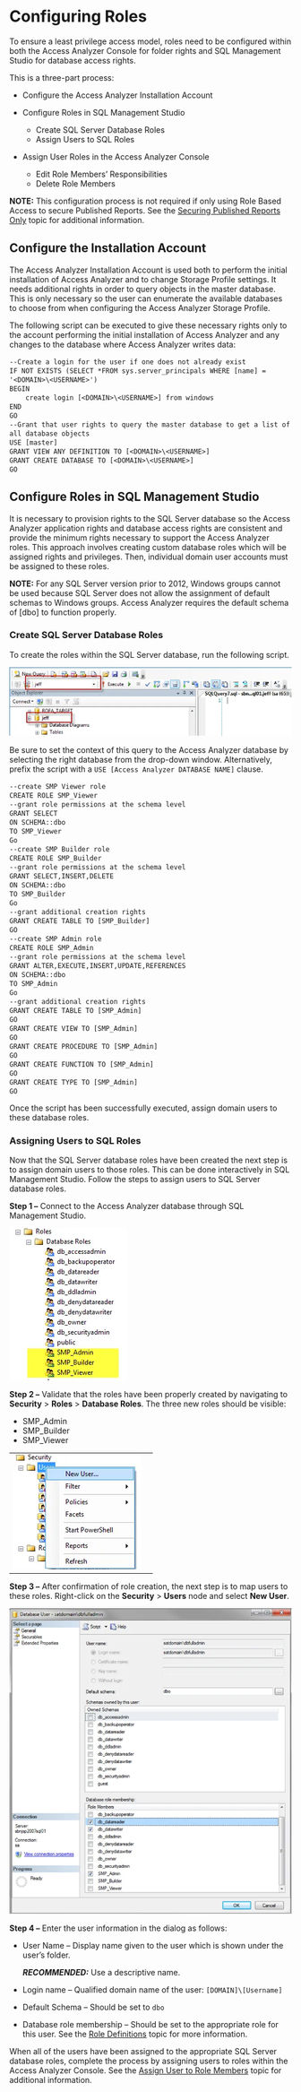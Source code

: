 # Configuring Roles

To ensure a least privilege access model, roles need to be configured within both the Access
Analyzer Console for folder rights and SQL Management Studio for database access rights.

This is a three-part process:

- Configure the Access Analyzer Installation Account
- Configure Roles in SQL Management Studio

    - Create SQL Server Database Roles
    - Assign Users to SQL Roles

- Assign User Roles in the Access Analyzer Console

    - Edit Role Members’ Responsibilities
    - Delete Role Members

**NOTE:** This configuration process is not required if only using Role Based Access to secure
Published Reports. See the [Securing Published Reports Only](securereports.md) topic for additional
information.

## Configure the Installation Account

The Access Analyzer Installation Account is used both to perform the initial installation of Access
Analyzer and to change Storage Profile settings. It needs additional rights in order to query
objects in the master database. This is only necessary so the user can enumerate the available
databases to choose from when configuring the Access Analyzer Storage Profile.

The following script can be executed to give these necessary rights only to the account performing
the initial installation of Access Analyzer and any changes to the database where Access Analyzer
writes data:

```
--Create a login for the user if one does not already exist
IF NOT EXISTS (SELECT *FROM sys.server_principals WHERE [name] = '<DOMAIN>\<USERNAME>')
BEGIN
    create login [<DOMAIN>\<USERNAME>] from windows
END
GO
--Grant that user rights to query the master database to get a list of all database objects
USE [master]
GRANT VIEW ANY DEFINITION TO [<DOMAIN>\<USERNAME>]
GRANT CREATE DATABASE TO [<DOMAIN>\<USERNAME>]
GO
```

## Configure Roles in SQL Management Studio

It is necessary to provision rights to the SQL Server database so the Access Analyzer application
rights and database access rights are consistent and provide the minimum rights necessary to support
the Access Analyzer roles. This approach involves creating custom database roles which will be
assigned rights and privileges. Then, individual domain user accounts must be assigned to these
roles.

**NOTE:** For any SQL Server version prior to 2012, Windows groups cannot be used because SQL Server
does not allow the assignment of default schemas to Windows groups. Access Analyzer requires the
default schema of [dbo] to function properly.

### Create SQL Server Database Roles

To create the roles within the SQL Server database, run the following script.

![Query Window](../../../../../../static/img/product_docs/accessanalyzer/admin/settings/access/rolebased/sqlcreateroles.webp)

Be sure to set the context of this query to the Access Analyzer database by selecting the right
database from the drop-down window. Alternatively, prefix the script with a
`USE [Access Analyzer DATABASE NAME]` clause.

```
--create SMP Viewer role
CREATE ROLE SMP_Viewer 
--grant role permissions at the schema level
GRANT SELECT
ON SCHEMA::dbo
TO SMP_Viewer
Go 
--create SMP Builder role
CREATE ROLE SMP_Builder 
--grant role permissions at the schema level
GRANT SELECT,INSERT,DELETE
ON SCHEMA::dbo
TO SMP_Builder
Go 
--grant additional creation rights
GRANT CREATE TABLE TO [SMP_Builder]
GO 
--create SMP Admin role
CREATE ROLE SMP_Admin 
--grant role permissions at the schema level
GRANT ALTER,EXECUTE,INSERT,UPDATE,REFERENCES
ON SCHEMA::dbo
TO SMP_Admin
Go 
--grant additional creation rights
GRANT CREATE TABLE TO [SMP_Admin]
GO
GRANT CREATE VIEW TO [SMP_Admin]
GO
GRANT CREATE PROCEDURE TO [SMP_Admin]
GO
GRANT CREATE FUNCTION TO [SMP_Admin]
GO
GRANT CREATE TYPE TO [SMP_Admin]
GO

```

Once the script has been successfully executed, assign domain users to these database roles.

### Assigning Users to SQL Roles

Now that the SQL Server database roles have been created the next step is to assign domain users to
those roles. This can be done interactively in SQL Management Studio. Follow the steps to assign
users to SQL Server database roles.

**Step 1 –** Connect to the Access Analyzer database through SQL Management Studio.

![Database Roles](../../../../../../static/img/product_docs/accessanalyzer/admin/settings/access/rolebased/sqldatabaseroles.webp)

**Step 2 –** Validate that the roles have been properly created by navigating to **Security** >
**Roles** > **Database Roles**. The three new roles should be visible:

- SMP_Admin
- SMP_Builder
- SMP_Viewer

|                                                                                                                                                 |                                                                                                                                                        |
| ----------------------------------------------------------------------------------------------------------------------------------------------- | ------------------------------------------------------------------------------------------------------------------------------------------------------ |
| ![New User Option](../../../../../../static/img/product_docs/accessanalyzer/admin/settings/access/rolebased/sqlusersnewuser.webp) |

**Step 3 –** After confirmation of role creation, the next step is to map users to these roles.
Right-click on the **Security** > **Users** node and select **New User**.

![Database User Window](../../../../../../static/img/product_docs/accessanalyzer/admin/settings/access/rolebased/sqluserwindow.webp)

**Step 4 –** Enter the user information in the dialog as follows:

- User Name – Display name given to the user which is shown under the user’s folder.

    **_RECOMMENDED:_** Use a descriptive name.

- Login name – Qualified domain name of the user: `[DOMAIN]\[Username]`
- Default Schema – Should be set to `dbo`
- Database role membership – Should be set to the appropriate role for this user. See the
  [Role Definitions](roledefinitions.md) topic for more information.

When all of the users have been assigned to the appropriate SQL Server database roles, complete the
process by assigning users to roles within the Access Analyzer Console. See the
[Assign User to Role Members](assignroles.md) topic for additional information.
